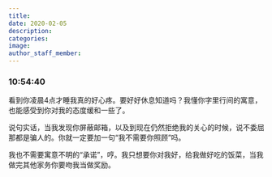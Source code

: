 ```yaml
---
title:
date: 2020-02-05
description:
categories:
image:
author_staff_member:
---
```

### 10:54:40
看到你凌晨4点才睡我真的好心疼。要好好休息知道吗？我懂你字里行间的寓意，也能感受到你对我的态度缓和一些了。

<!-- more -->
说句实话，当我发现你屏蔽邮箱，以及到现在仍然拒绝我的关心的时候，说不委屈那都是骗人的。你就一定要加一句“我不需要你照顾”吗。

我也不需要寓意不明的“承诺”，哼。我只想要你对我好，给我做好吃的饭菜，当我做完其他家务你要吻我当做奖励。